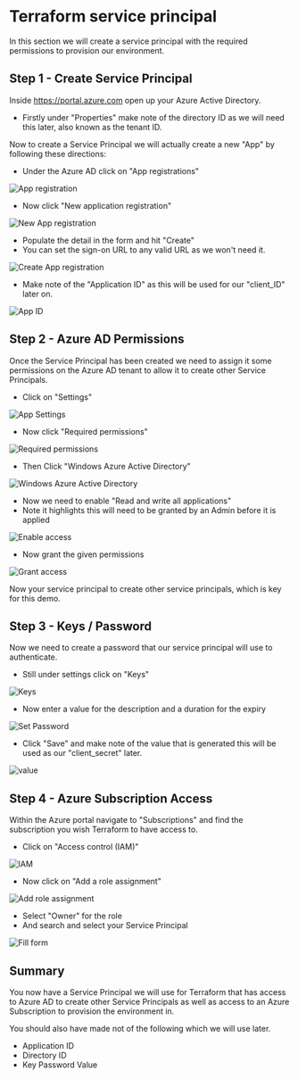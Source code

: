 # Terraform service principal

In this section we will create a service principal with the required permissions to provision our environment.

## Step 1 - Create Service Principal

Inside https://portal.azure.com open up your Azure Active Directory.

- Firstly under "Properties" make note of the directory ID as we will need this later, also known as the tenant ID.

Now to create a Service Principal we will actually create a new "App" by following these directions:

- Under the Azure AD click on "App registrations"

![App registration](/docs/images/appreg.png)

- Now click "New application registration"

![New App registration](/docs/images/newapp.png)

- Populate the detail in the form and hit "Create"
- You can set the sign-on URL to any valid URL as we won't need it.

![Create App registration](/docs/images/createapp.png)

- Make note of the "Application ID" as this will be used for our "client_ID" later on.

![App ID](/docs/images/appid.png)

## Step 2 - Azure AD Permissions

Once the Service Principal has been created we need to assign it some permissions on the Azure AD tenant to allow it to create other Service Principals.

- Click on "Settings"

![App Settings](/docs/images/appsettings.png)

- Now click "Required permissions"

![Required permissions](/docs/images/permissions.png)

- Then Click "Windows Azure Active Directory"

![Windows Azure Active Directory](/docs/images/windowsaad.png)

- Now we need to enable "Read and write all applications"
- Note it highlights this will need to be granted by an Admin before it is applied

![Enable access](/docs/images/enableaccess.png)

- Now grant the given permissions

![Grant access](/docs/images/grant.png)

Now your service principal to create other service principals, which is key for this demo.

## Step 3 - Keys / Password

Now we need to create a password that our service principal will use to authenticate.

- Still under settings click on "Keys"

![Keys](/docs/images/keys.png)

- Now enter a value for the description and a duration for the expiry

![Set Password](/docs/images/setpass.png)

- Click "Save" and make note of the value that is generated this will be used as our "client_secret" later.

![value](/docs/images/value.png)

## Step 4 - Azure Subscription Access

Within the Azure portal navigate to "Subscriptions" and find the subscription you wish Terraform to have access to.

- Click on "Access control (IAM)"

![IAM](/docs/images/iam.png)

- Now click on "Add a role assignment"

![Add role assignment](/docs/images/addrole.png)

- Select "Owner" for the role
- And search and select your Service Principal

![Fill form](/docs/images/fillform.png)


## Summary

You now have a Service Principal we will use for Terraform that has access to Azure AD to create other Service Principals as well as access to an Azure Subscription to provision the environment in.

You should also have made not of the following which we will use later.

- Application ID
- Directory ID
- Key Password Value
